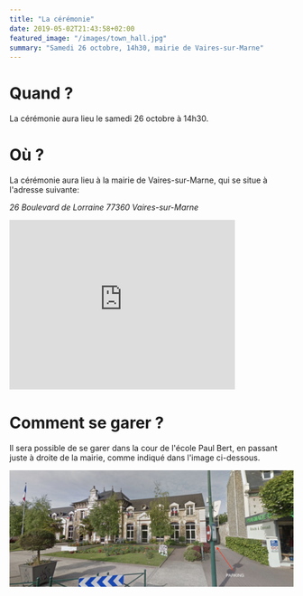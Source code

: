 ```yaml
---
title: "La cérémonie"
date: 2019-05-02T21:43:58+02:00
featured_image: "/images/town_hall.jpg"
summary: "Samedi 26 octobre, 14h30, mairie de Vaires-sur-Marne"
---
```


# Quand ?

La cérémonie aura lieu le samedi 26 octobre à 14h30.

# Où ?

La cérémonie aura lieu à la mairie de Vaires-sur-Marne, qui se situe à l'adresse suivante:

_26 Boulevard de Lorraine 77360 Vaires-sur-Marne_

<iframe src="https://www.google.com/maps/embed?pb=!1m18!1m12!1m3!1d2624.2107503650427!2d2.637387315640609!3d48.8732588076138!2m3!1f0!2f0!3f0!3m2!1i1024!2i768!4f13.1!3m3!1m2!1s0x47e6107615ff8ab3%3A0x2864dbba83d58c0e!2sMairie+de+vaires+sur+marne!5e0!3m2!1sen!2sfr!4v1557307400890!5m2!1sen!2sfr" width="400" height="300" frameborder="0" style="border:0" allowfullscreen></iframe>

# Comment se garer ?

Il sera possible de se garer dans la cour de l'école Paul Bert, en passant juste à droite de la mairie, comme indiqué dans l'image ci-dessous.

![Parking](/images/parking.jpg)
